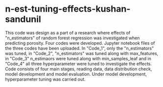 # n-est-tuning-effects-kushan-sandunil
This code was design as a part of a research where effects of "n_estimators" of random forest regression was investigated when predicting porosity.
Four codes were developed. Jupyter notebook files of the three codes have been uploaded. In "Code_1", only the "n_estimators" was tuned, in "Code_2", "n_estimators" was tuned along with max_features, in "Code_3" n_estimaors were tuned along with min_samples_leaf and in "Code_4" all three hyperparameter were tuned to investigate the effects. Code consists of four main stages, reading data, data distribution check, model development and model evaluation. Under model development, hyperparameter tuning was carried out.

